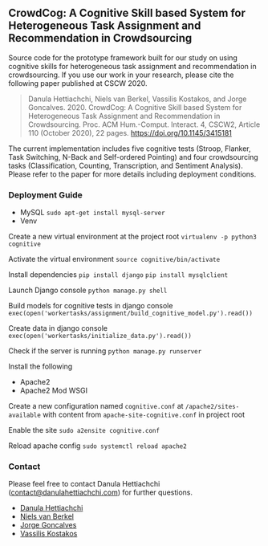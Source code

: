 ## CrowdCog: A Cognitive Skill based System for Heterogeneous Task Assignment and Recommendation in Crowdsourcing

Source code for the prototype framework built for our study on using cognitive skills for heterogeneous task assignment and recommendation in crowdsourcing.
If you use our work in your research, please cite the following paper published at CSCW 2020.

> Danula Hettiachchi, Niels van Berkel, Vassilis Kostakos, and Jorge Goncalves. 2020. CrowdCog: A Cognitive Skill based System for Heterogeneous Task Assignment and Recommendation in Crowdsourcing. Proc. ACM Hum.-Comput. Interact. 4, CSCW2, Article 110 (October 2020), 22 pages. https://doi.org/10.1145/3415181



The current implementation includes five cognitive tests (Stroop, Flanker, Task Switching, N-Back and Self-ordered Pointing) and four crowdsourcing tasks (Classification, Counting, Transcription, and Sentiment Analysis). Please refer to the paper for more details including deployment conditions.

### Deployment Guide

- MySQL
`sudo apt-get install mysql-server`
- Venv

Create a new virtual environment at the project root
`virtualenv -p python3 cognitive`

Activate the virtual environment
`source cognitive/bin/activate`

Install dependencies
`pip install django`
`pip install mysqlclient`

Launch Django console
`python manage.py shell`

Build models for cognitive tests in django console
`exec(open('workertasks/assignment/build_cognitive_model.py').read())`

Create data in django console
`exec(open('workertasks/initialize_data.py').read())`

Check if the server is running
`python manage.py runserver`

Install the following

- Apache2
- Apache2 Mod WSGI

Create a new configuration named `cognitive.conf` at `/apache2/sites-available` with content from `apache-site-cognitive.conf` in project root

Enable the site
`sudo a2ensite cognitive.conf`

Reload apache config
`sudo systemctl reload apache2`

### Contact

Please feel free to contact Danula Hettiachchi (contact@danulahettiachchi.com) for further questions.

- <a href='https://www.danulahettiachchi.com'>Danula Hettiachchi</a>
- <a href='https://www.nielsvanberkel.com'>Niels van Berkel</a>
- <a href='https://www.jorgegoncalves.com'>Jorge Goncalves</a>
- <a href='https://people.eng.unimelb.edu.au/vkostakos/'>Vassilis Kostakos</a>